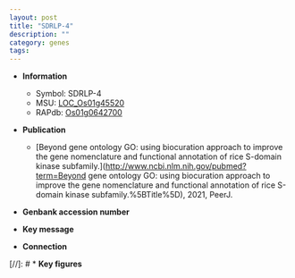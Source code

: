 ```yaml
---
layout: post
title: "SDRLP-4"
description: ""
category: genes
tags: 
---
```


* **Information**  
    + Symbol: SDRLP-4  
    + MSU: [LOC_Os01g45520](http://rice.uga.edu/cgi-bin/ORF_infopage.cgi?orf=LOC_Os01g45520)  
    + RAPdb: [Os01g0642700](https://rapdb.dna.affrc.go.jp/locus/?name=Os01g0642700)  

* **Publication**  
    + [Beyond gene ontology GO: using biocuration approach to improve the gene nomenclature and functional annotation of rice S-domain kinase subfamily.](http://www.ncbi.nlm.nih.gov/pubmed?term=Beyond gene ontology GO: using biocuration approach to improve the gene nomenclature and functional annotation of rice S-domain kinase subfamily.%5BTitle%5D), 2021, PeerJ.

* **Genbank accession number**  

* **Key message**  

* **Connection**  

[//]: # * **Key figures**  


